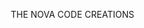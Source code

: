  THE NOVA CODE CREATIONS
 <!DOCTYPE html>
<html lang="en">
<head>
    <meta charset="UTF-8">
    <meta name="viewport" content="width=device-width, initial-scale=1.0">
    <title>Nova Creations Codes - Building Ideas into Reality</title>
    <script src="https://cdn.tailwindcss.com"></script>
    <style>
        body {
            box-sizing: border-box;
        }
        
        @import url('https://fonts.googleapis.com/css2?family=Inter:wght@300;400;500;600;700;800&display=swap');
        
        * {
            font-family: 'Inter', sans-serif;
        }
        
        .gradient-bg {
            background: linear-gradient(135deg, #667eea 0%, #764ba2 100%);
        }
        
        .card-hover {
            transition: all 0.3s ease;
        }
        
        .card-hover:hover {
            transform: translateY(-10px);
            box-shadow: 0 20px 40px rgba(0,0,0,0.1);
        }
        
        .fade-in {
            opacity: 0;
            transform: translateY(30px);
            animation: fadeInUp 0.8s ease forwards;
        }
        
        @keyframes fadeInUp {
            to {
                opacity: 1;
                transform: translateY(0);
            }
        }
        
        .stagger-1 { animation-delay: 0.1s; }
        .stagger-2 { animation-delay: 0.2s; }
        .stagger-3 { animation-delay: 0.3s; }
        .stagger-4 { animation-delay: 0.4s; }
        
        .pulse-glow {
            animation: pulseGlow 2s infinite;
        }
        
        @keyframes pulseGlow {
            0%, 100% { box-shadow: 0 0 20px rgba(102, 126, 234, 0.4); }
            50% { box-shadow: 0 0 30px rgba(102, 126, 234, 0.8); }
        }
        
        .floating {
            animation: floating 3s ease-in-out infinite;
        }
        
        @keyframes floating {
            0%, 100% { transform: translateY(0px); }
            50% { transform: translateY(-10px); }
        }
        
        .text-gradient {
            background: linear-gradient(135deg, #667eea 0%, #764ba2 100%);
            -webkit-background-clip: text;
            -webkit-text-fill-color: transparent;
            background-clip: text;
        }
        
        .nav-link {
            position: relative;
            transition: color 0.3s ease;
        }
        
        .nav-link::after {
            content: '';
            position: absolute;
            width: 0;
            height: 2px;
            bottom: -5px;
            left: 0;
            background: linear-gradient(135deg, #667eea 0%, #764ba2 100%);
            transition: width 0.3s ease;
        }
        
        .nav-link:hover::after {
            width: 100%;
        }
        
        .service-icon {
            transition: all 0.3s ease;
        }
        
        .service-card:hover .service-icon {
            transform: scale(1.1) rotate(5deg);
        }
        
        .review-card {
            background: rgba(255, 255, 255, 0.1);
            backdrop-filter: blur(10px);
            border: 1px solid rgba(255, 255, 255, 0.2);
        }
        
        .contact-btn {
            transition: all 0.3s ease;
            position: relative;
            overflow: hidden;
        }
        
        .contact-btn::before {
            content: '';
            position: absolute;
            top: 0;
            left: -100%;
            width: 100%;
            height: 100%;
            background: linear-gradient(90deg, transparent, rgba(255,255,255,0.2), transparent);
            transition: left 0.5s;
        }
        
        .contact-btn:hover::before {
            left: 100%;
        }
        
        .scroll-smooth {
            scroll-behavior: smooth;
        }
    </style>
</head>
<body class="bg-gray-50 scroll-smooth">
    <!-- Navigation -->
    <nav class="fixed top-0 w-full bg-white/90 backdrop-blur-md z-50 shadow-sm">
        <div class="max-w-7xl mx-auto px-4 sm:px-6 lg:px-8">
            <div class="flex justify-between items-center py-4">
                <div class="flex items-center space-x-3">
                    <div class="w-10 h-10 gradient-bg rounded-lg flex items-center justify-center">
                        <span class="text-white font-bold text-xl">N</span>
                    </div>
                    <span class="text-xl font-bold text-gray-800">Nova Creations</span>
                </div>
                <div class="hidden md:flex space-x-8">
                    <a href="#home" class="nav-link text-gray-700 hover:text-purple-600">Home</a>
                    <a href="#services" class="nav-link text-gray-700 hover:text-purple-600">Services</a>
                    <a href="#reviews" class="nav-link text-gray-700 hover:text-purple-600">Reviews</a>
                    <a href="#about" class="nav-link text-gray-700 hover:text-purple-600">About</a>
                    <a href="#terms" class="nav-link text-gray-700 hover:text-purple-600">Terms</a>
                    <a href="#contact" class="nav-link text-gray-700 hover:text-purple-600">Contact</a>
                </div>
                <button class="md:hidden text-gray-700" onclick="toggleMobileMenu()">
                    <svg class="w-6 h-6" fill="none" stroke="currentColor" viewBox="0 0 24 24">
                        <path stroke-linecap="round" stroke-linejoin="round" stroke-width="2" d="M4 6h16M4 12h16M4 18h16"></path>
                    </svg>
                </button>
            </div>
        </div>
        <!-- Mobile Menu -->
        <div id="mobileMenu" class="hidden md:hidden bg-white border-t">
            <div class="px-4 py-2 space-y-2">
                <a href="#home" class="block py-2 text-gray-700 hover:text-purple-600">Home</a>
                <a href="#services" class="block py-2 text-gray-700 hover:text-purple-600">Services</a>
                <a href="#reviews" class="block py-2 text-gray-700 hover:text-purple-600">Reviews</a>
                <a href="#about" class="block py-2 text-gray-700 hover:text-purple-600">About</a>
                <a href="#terms" class="block py-2 text-gray-700 hover:text-purple-600">Terms</a>
                <a href="#contact" class="block py-2 text-gray-700 hover:text-purple-600">Contact</a>
            </div>
        </div>
    </nav>

    <!-- Hero Section -->
    <section id="home" class="min-h-screen gradient-bg flex items-center justify-center relative overflow-hidden">
        <div class="absolute inset-0 bg-black/20"></div>
        <div class="relative z-10 text-center text-white px-4 max-w-4xl mx-auto">
            <div class="fade-in stagger-1">
                <h1 class="text-5xl md:text-7xl font-bold mb-6 floating">
                    Nova Creations <span class="text-yellow-300">Codes</span>
                </h1>
            </div>
            <div class="fade-in stagger-2">
                <p class="text-xl md:text-2xl mb-8 text-gray-200">
                    Building Ideas into Reality
                </p>
            </div>
            <div class="fade-in stagger-3">
                <p class="text-lg mb-10 text-gray-300 max-w-2xl mx-auto">
                    Professional web development, stunning designs, and custom solutions that bring your vision to life
                </p>
            </div>
            <div class="fade-in stagger-4">
                <a href="#services" class="inline-block bg-white text-purple-600 px-8 py-4 rounded-full font-semibold text-lg hover:bg-gray-100 transition-all duration-300 pulse-glow">
                    Explore Our Services
                </a>
            </div>
        </div>
        
        <!-- Floating Elements -->
        <div class="absolute top-20 left-10 w-20 h-20 bg-white/10 rounded-full floating" style="animation-delay: 0.5s;"></div>
        <div class="absolute bottom-20 right-10 w-16 h-16 bg-yellow-300/20 rounded-full floating" style="animation-delay: 1s;"></div>
        <div class="absolute top-1/2 left-20 w-12 h-12 bg-purple-300/20 rounded-full floating" style="animation-delay: 1.5s;"></div>
    </section>

    <!-- Services Section -->
    <section id="services" class="py-20 bg-white">
        <div class="max-w-7xl mx-auto px-4 sm:px-6 lg:px-8">
            <div class="text-center mb-16">
                <h2 class="text-4xl md:text-5xl font-bold text-gray-800 mb-4">
                    Our <span class="text-gradient">Services</span>
                </h2>
                <p class="text-xl text-gray-600 max-w-2xl mx-auto">
                    We offer comprehensive digital solutions to transform your ideas into powerful online experiences
                </p>
            </div>
            
            <div class="grid md:grid-cols-2 lg:grid-cols-3 gap-8">
                <!-- Web Development -->
                <div class="service-card card-hover bg-gradient-to-br from-blue-50 to-indigo-100 p-8 rounded-2xl">
                    <div class="service-icon w-16 h-16 bg-blue-500 rounded-xl flex items-center justify-center mb-6">
                        <svg class="w-8 h-8 text-white" fill="none" stroke="currentColor" viewBox="0 0 24 24">
                            <path stroke-linecap="round" stroke-linejoin="round" stroke-width="2" d="M10 20l4-16m4 4l4 4-4 4M6 16l-4-4 4-4"></path>
                        </svg>
                    </div>
                    <h3 class="text-2xl font-bold text-gray-800 mb-4">Web Development</h3>
                    <p class="text-gray-600 mb-6">Custom websites built with modern technologies, responsive design, and optimized performance for all devices.</p>
                    <ul class="text-sm text-gray-500 space-y-2">
                        <li>• Responsive Design</li>
                        <li>• Modern Frameworks</li>
                        <li>• SEO Optimized</li>
                        <li>• Fast Loading</li>
                    </ul>
                </div>

                <!-- Web Design -->
                <div class="service-card card-hover bg-gradient-to-br from-purple-50 to-pink-100 p-8 rounded-2xl">
                    <div class="service-icon w-16 h-16 bg-purple-500 rounded-xl flex items-center justify-center mb-6">
                        <svg class="w-8 h-8 text-white" fill="none" stroke="currentColor" viewBox="0 0 24 24">
                            <path stroke-linecap="round" stroke-linejoin="round" stroke-width="2" d="M7 21a4 4 0 01-4-4V5a2 2 0 012-2h4a2 2 0 012 2v12a4 4 0 01-4 4zM21 5a2 2 0 00-2-2h-4a2 2 0 00-2 2v12a4 4 0 004 4h4a2 2 0 002-2V5z"></path>
                        </svg>
                    </div>
                    <h3 class="text-2xl font-bold text-gray-800 mb-4">Web Design</h3>
                    <p class="text-gray-600 mb-6">Beautiful, user-friendly designs that capture your brand essence and provide exceptional user experiences.</p>
                    <ul class="text-sm text-gray-500 space-y-2">
                        <li>• UI/UX Design</li>
                        <li>• Brand Identity</li>
                        <li>• Prototyping</li>
                        <li>• User Research</li>
                    </ul>
                </div>

                <!-- Application Building -->
                <div class="service-card card-hover bg-gradient-to-br from-green-50 to-emerald-100 p-8 rounded-2xl">
                    <div class="service-icon w-16 h-16 bg-green-500 rounded-xl flex items-center justify-center mb-6">
                        <svg class="w-8 h-8 text-white" fill="none" stroke="currentColor" viewBox="0 0 24 24">
                            <path stroke-linecap="round" stroke-linejoin="round" stroke-width="2" d="M12 18h.01M8 21h8a2 2 0 002-2V5a2 2 0 00-2-2H8a2 2 0 00-2 2v14a2 2 0 002 2z"></path>
                        </svg>
                    </div>
                    <h3 class="text-2xl font-bold text-gray-800 mb-4">Application Building</h3>
                    <p class="text-gray-600 mb-6">Custom web applications tailored to your business needs with robust functionality and scalable architecture.</p>
                    <ul class="text-sm text-gray-500 space-y-2">
                        <li>• Custom Solutions</li>
                        <li>• Database Integration</li>
                        <li>• API Development</li>
                        <li>• Cloud Deployment</li>
                    </ul>
                </div>

                <!-- E-commerce Solutions -->
                <div class="service-card card-hover bg-gradient-to-br from-orange-50 to-red-100 p-8 rounded-2xl">
                    <div class="service-icon w-16 h-16 bg-orange-500 rounded-xl flex items-center justify-center mb-6">
                        <svg class="w-8 h-8 text-white" fill="none" stroke="currentColor" viewBox="0 0 24 24">
                            <path stroke-linecap="round" stroke-linejoin="round" stroke-width="2" d="M16 11V7a4 4 0 00-8 0v4M5 9h14l1 12H4L5 9z"></path>
                        </svg>
                    </div>
                    <h3 class="text-2xl font-bold text-gray-800 mb-4">E-commerce Solutions</h3>
                    <p class="text-gray-600 mb-6">Complete online stores with secure payment integration, inventory management, and customer analytics.</p>
                    <ul class="text-sm text-gray-500 space-y-2">
                        <li>• Payment Integration</li>
                        <li>• Inventory Management</li>
                        <li>• Order Tracking</li>
                        <li>• Analytics Dashboard</li>
                    </ul>
                </div>

                <!-- Maintenance & Support -->
                <div class="service-card card-hover bg-gradient-to-br from-teal-50 to-cyan-100 p-8 rounded-2xl">
                    <div class="service-icon w-16 h-16 bg-teal-500 rounded-xl flex items-center justify-center mb-6">
                        <svg class="w-8 h-8 text-white" fill="none" stroke="currentColor" viewBox="0 0 24 24">
                            <path stroke-linecap="round" stroke-linejoin="round" stroke-width="2" d="M10.325 4.317c.426-1.756 2.924-1.756 3.35 0a1.724 1.724 0 002.573 1.066c1.543-.94 3.31.826 2.37 2.37a1.724 1.724 0 001.065 2.572c1.756.426 1.756 2.924 0 3.35a1.724 1.724 0 00-1.066 2.573c.94 1.543-.826 3.31-2.37 2.37a1.724 1.724 0 00-2.572 1.065c-.426 1.756-2.924 1.756-3.35 0a1.724 1.724 0 00-2.573-1.066c-1.543.94-3.31-.826-2.37-2.37a1.724 1.724 0 00-1.065-2.572c-1.756-.426-1.756-2.924 0-3.35a1.724 1.724 0 001.066-2.573c-.94-1.543.826-3.31 2.37-2.37.996.608 2.296.07 2.572-1.065z"></path>
                            <path stroke-linecap="round" stroke-linejoin="round" stroke-width="2" d="M15 12a3 3 0 11-6 0 3 3 0 016 0z"></path>
                        </svg>
                    </div>
                    <h3 class="text-2xl font-bold text-gray-800 mb-4">Maintenance & Support</h3>
                    <p class="text-gray-600 mb-6">Ongoing support, updates, and maintenance to keep your digital assets running smoothly and securely.</p>
                    <ul class="text-sm text-gray-500 space-y-2">
                        <li>• Regular Updates</li>
                        <li>• Security Monitoring</li>
                        <li>• Performance Optimization</li>
                        <li>• 24/7 Support</li>
                    </ul>
                </div>

                <!-- Custom Solutions -->
                <div class="service-card card-hover bg-gradient-to-br from-yellow-50 to-amber-100 p-8 rounded-2xl">
                    <div class="service-icon w-16 h-16 bg-yellow-500 rounded-xl flex items-center justify-center mb-6">
                        <svg class="w-8 h-8 text-white" fill="none" stroke="currentColor" viewBox="0 0 24 24">
                            <path stroke-linecap="round" stroke-linejoin="round" stroke-width="2" d="M13 10V3L4 14h7v7l9-11h-7z"></path>
                        </svg>
                    </div>
                    <h3 class="text-2xl font-bold text-gray-800 mb-4">Custom Solutions</h3>
                    <p class="text-gray-600 mb-6">Unique digital solutions crafted specifically for your business requirements and industry challenges.</p>
                    <ul class="text-sm text-gray-500 space-y-2">
                        <li>• Tailored Development</li>
                        <li>• Industry Specific</li>
                        <li>• Scalable Architecture</li>
                        <li>• Integration Ready</li>
                    </ul>
                </div>
            </div>
        </div>
    </section>

    <!-- Reviews Section -->
    <section id="reviews" class="py-20 gradient-bg relative overflow-hidden">
        <div class="absolute inset-0 bg-black/10"></div>
        <div class="relative z-10 max-w-7xl mx-auto px-4 sm:px-6 lg:px-8">
            <div class="text-center mb-16">
                <h2 class="text-4xl md:text-5xl font-bold text-white mb-4">
                    Client <span class="text-yellow-300">Reviews</span>
                </h2>
                <p class="text-xl text-gray-200 max-w-2xl mx-auto">
                    See what our satisfied clients have to say about our work
                </p>
            </div>
            
            <div class="grid md:grid-cols-2 lg:grid-cols-3 gap-8">
                <!-- Review 1 -->
                <div class="review-card p-8 rounded-2xl card-hover">
                    <div class="flex items-center mb-6">
                        <div class="w-12 h-12 bg-gradient-to-r from-blue-400 to-purple-500 rounded-full flex items-center justify-center text-white font-bold text-lg">
                            P
                        </div>
                        <div class="ml-4">
                            <h4 class="text-white font-semibold">Priya Sharma</h4>
                            <p class="text-gray-300 text-sm">CEO, TechStart India</p>
                        </div>
                    </div>
                    <div class="flex mb-4">
                        <span class="text-yellow-400">★★★★★</span>
                    </div>
                    <p class="text-gray-200">
                        "Nova Creations delivered an exceptional website that exceeded our expectations. The design is modern, responsive, and perfectly captures our brand identity. Highly recommended!"
                    </p>
                </div>

                <!-- Review 2 -->
                <div class="review-card p-8 rounded-2xl card-hover">
                    <div class="flex items-center mb-6">
                        <div class="w-12 h-12 bg-gradient-to-r from-green-400 to-blue-500 rounded-full flex items-center justify-center text-white font-bold text-lg">
                            A
                        </div>
                        <div class="ml-4">
                            <h4 class="text-white font-semibold">Arjun Patel</h4>
                            <p class="text-gray-300 text-sm">Founder, Digital Solutions</p>
                        </div>
                    </div>
                    <div class="flex mb-4">
                        <span class="text-yellow-400">★★★★★</span>
                    </div>
                    <p class="text-gray-200">
                        "Outstanding work! The custom application they built for us has streamlined our operations significantly. Professional, timely, and excellent communication throughout."
                    </p>
                </div>

                <!-- Review 3 -->
                <div class="review-card p-8 rounded-2xl card-hover">
                    <div class="flex items-center mb-6">
                        <div class="w-12 h-12 bg-gradient-to-r from-purple-400 to-pink-500 rounded-full flex items-center justify-center text-white font-bold text-lg">
                            K
                        </div>
                        <div class="ml-4">
                            <h4 class="text-white font-semibold">Kavya Singh</h4>
                            <p class="text-gray-300 text-sm">Marketing Director, Creative Agency</p>
                        </div>
                    </div>
                    <div class="flex mb-4">
                        <span class="text-yellow-400">★★★★★</span>
                    </div>
                    <p class="text-gray-200">
                        "The e-commerce platform they developed has boosted our online sales by 300%. The user experience is seamless, and the admin panel is incredibly user-friendly."
                    </p>
                </div>

                <!-- Review 4 -->
                <div class="review-card p-8 rounded-2xl card-hover">
                    <div class="flex items-center mb-6">
                        <div class="w-12 h-12 bg-gradient-to-r from-orange-400 to-red-500 rounded-full flex items-center justify-center text-white font-bold text-lg">
                            R
                        </div>
                        <div class="ml-4">
                            <h4 class="text-white font-semibold">Rajesh Kumar</h4>
                            <p class="text-gray-300 text-sm">Restaurant Owner</p>
                        </div>
                    </div>
                    <div class="flex mb-4">
                        <span class="text-yellow-400">★★★★★</span>
                    </div>
                    <p class="text-gray-200">
                        "They created a beautiful website for our restaurant with online ordering functionality. Our customers love it, and we've seen a significant increase in orders!"
                    </p>
                </div>

                <!-- Review 5 -->
                <div class="review-card p-8 rounded-2xl card-hover">
                    <div class="flex items-center mb-6">
                        <div class="w-12 h-12 bg-gradient-to-r from-teal-400 to-green-500 rounded-full flex items-center justify-center text-white font-bold text-lg">
                            S
                        </div>
                        <div class="ml-4">
                            <h4 class="text-white font-semibold">Sneha Gupta</h4>
                            <p class="text-gray-300 text-sm">Fitness Coach</p>
                        </div>
                    </div>
                    <div class="flex mb-4">
                        <span class="text-yellow-400">★★★★★</span>
                    </div>
                    <p class="text-gray-200">
                        "Amazing work on my fitness coaching website! The booking system works flawlessly, and the design perfectly represents my brand. Thank you for bringing my vision to life!"
                    </p>
                </div>

                <!-- Review 6 -->
                <div class="review-card p-8 rounded-2xl card-hover">
                    <div class="flex items-center mb-6">
                        <div class="w-12 h-12 bg-gradient-to-r from-indigo-400 to-purple-500 rounded-full flex items-center justify-center text-white font-bold text-lg">
                            V
                        </div>
                        <div class="ml-4">
                            <h4 class="text-white font-semibold">Vikram Mehta</h4>
                            <p class="text-gray-300 text-sm">Real Estate Agent</p>
                        </div>
                    </div>
                    <div class="flex mb-4">
                        <span class="text-yellow-400">★★★★★</span>
                    </div>
                    <p class="text-gray-200">
                        "The property listing website they built has transformed my business. The search functionality is excellent, and the mobile experience is top-notch. Highly professional team!"
                    </p>
                </div>
            </div>
        </div>
    </section>

    <!-- About Section -->
    <section id="about" class="py-20 bg-white">
        <div class="max-w-7xl mx-auto px-4 sm:px-6 lg:px-8">
            <div class="grid lg:grid-cols-2 gap-16 items-center">
                <div>
                    <h2 class="text-4xl md:text-5xl font-bold text-gray-800 mb-8">
                        About the <span class="text-gradient">Founder</span>
                    </h2>
                    <div class="space-y-6 text-lg text-gray-600 leading-relaxed">
                        <p>
                            <strong class="text-gray-800">Astik Sharma</strong>, the founder of Nova Creations Codes, is a passionate web developer and visionary entrepreneur dedicated to creating impactful digital experiences.
                        </p>
                        <p>
                            With a focus on innovation, creativity, and precision, Astik believes in delivering technology that not only works but inspires. His mission is to empower businesses and individuals by providing elegant, functional, and affordable digital solutions.
                        </p>
                        <p>
                            Every project is approached with meticulous attention to detail, ensuring that each client receives a unique solution tailored to their specific needs and goals.
                        </p>
                    </div>
                    <div class="mt-8 flex flex-wrap gap-4">
                        <div class="bg-blue-50 px-4 py-2 rounded-full">
                            <span class="text-blue-600 font-medium">Web Development</span>
                        </div>
                        <div class="bg-purple-50 px-4 py-2 rounded-full">
                            <span class="text-purple-600 font-medium">UI/UX Design</span>
                        </div>
                        <div class="bg-green-50 px-4 py-2 rounded-full">
                            <span class="text-green-600 font-medium">Custom Solutions</span>
                        </div>
                        <div class="bg-orange-50 px-4 py-2 rounded-full">
                            <span class="text-orange-600 font-medium">Innovation</span>
                        </div>
                    </div>
                </div>
                <div class="relative">
                    <div class="w-full h-96 bg-gradient-to-br from-purple-100 to-blue-100 rounded-3xl flex items-center justify-center relative overflow-hidden">
                        <div class="text-center">
                            <div class="w-32 h-32 bg-gradient-to-br from-purple-500 to-blue-600 rounded-full flex items-center justify-center mb-6 mx-auto">
                                <span class="text-4xl font-bold text-white">AS</span>
                            </div>
                            <h3 class="text-2xl font-bold text-gray-800 mb-2">Astik Sharma</h3>
                            <p class="text-purple-600 font-medium">Founder & Lead Developer</p>
                        </div>
                        <!-- Decorative elements -->
                        <div class="absolute top-4 right-4 w-16 h-16 bg-yellow-300/20 rounded-full floating"></div>
                        <div class="absolute bottom-4 left-4 w-12 h-12 bg-purple-300/20 rounded-full floating" style="animation-delay: 0.5s;"></div>
                        <div class="absolute top-1/2 right-8 w-8 h-8 bg-blue-300/20 rounded-full floating" style="animation-delay: 1s;"></div>
                    </div>
                </div>
            </div>
        </div>
    </section>

    <!-- Terms and Conditions Section -->
    <section id="terms" class="py-20 bg-white">
        <div class="max-w-4xl mx-auto px-4 sm:px-6 lg:px-8">
            <div class="text-center mb-16">
                <h2 class="text-4xl md:text-5xl font-bold text-gray-800 mb-4">
                    Terms & <span class="text-gradient">Conditions</span>
                </h2>
                <p class="text-xl text-gray-600">
                    Please read these terms carefully before engaging our services
                </p>
            </div>
            
            <div class="bg-gray-50 rounded-2xl p-8 space-y-8">
                <div>
                    <h3 class="text-2xl font-bold text-gray-800 mb-4">1. Service Agreement</h3>
                    <p class="text-gray-600 leading-relaxed">
                        By engaging Nova Creations Codes for web development, design, or custom solutions, you agree to these terms and conditions. All projects require a signed agreement and advance payment as specified in the project proposal.
                    </p>
                </div>
                
                <div>
                    <h3 class="text-2xl font-bold text-gray-800 mb-4">2. Payment Terms</h3>
                    <ul class="text-gray-600 space-y-2 leading-relaxed">
                        <li>• 50% advance payment required to start any project</li>
                        <li>• Remaining 50% due upon project completion and delivery</li>
                        <li>• Additional features or scope changes will be billed separately</li>
                        <li>• All payments are non-refundable once work has commenced</li>
                    </ul>
                </div>
                
                <div>
                    <h3 class="text-2xl font-bold text-gray-800 mb-4">3. Project Timeline</h3>
                    <p class="text-gray-600 leading-relaxed">
                        Project timelines are estimates based on project scope and complexity. Delays may occur due to client feedback cycles, content provision delays, or scope changes. We commit to transparent communication throughout the development process.
                    </p>
                </div>
                
                <div>
                    <h3 class="text-2xl font-bold text-gray-800 mb-4">4. Intellectual Property</h3>
                    <p class="text-gray-600 leading-relaxed">
                        Upon full payment, clients receive full ownership of the final delivered product. However, Nova Creations Codes retains the right to showcase completed work in our portfolio and marketing materials unless otherwise specified in writing.
                    </p>
                </div>
                
                <div>
                    <h3 class="text-2xl font-bold text-gray-800 mb-4">5. Support & Maintenance</h3>
                    <p class="text-gray-600 leading-relaxed">
                        We provide 30 days of free support for bug fixes after project delivery. Ongoing maintenance, updates, and new feature requests are available under separate maintenance agreements with competitive pricing.
                    </p>
                </div>
                
                <div>
                    <h3 class="text-2xl font-bold text-gray-800 mb-4">6. Limitation of Liability</h3>
                    <p class="text-gray-600 leading-relaxed">
                        Nova Creations Codes' liability is limited to the total amount paid for the specific project. We are not responsible for any indirect, incidental, or consequential damages arising from the use of our services or delivered products.
                    </p>
                </div>
                
                <div class="bg-white p-6 rounded-xl border-l-4 border-purple-500">
                    <p class="text-gray-700 font-medium">
                        <strong>Contact for Clarifications:</strong> If you have any questions about these terms, please contact us before starting your project. We're here to ensure a smooth and transparent working relationship.
                    </p>
                </div>
            </div>
        </div>
    </section>

    <!-- Contact Section -->
    <section id="contact" class="py-20 bg-gray-50">
        <div class="max-w-7xl mx-auto px-4 sm:px-6 lg:px-8">
            <div class="text-center mb-16">
                <h2 class="text-4xl md:text-5xl font-bold text-gray-800 mb-4">
                    Get in <span class="text-gradient">Touch</span>
                </h2>
                <p class="text-xl text-gray-600 max-w-2xl mx-auto">
                    Ready to bring your ideas to life? Let's discuss your project and create something amazing together.
                </p>
            </div>
            
            <div class="grid md:grid-cols-3 gap-8 max-w-4xl mx-auto">
                <!-- WhatsApp -->
                <div class="text-center">
                    <div class="contact-btn bg-green-500 hover:bg-green-600 w-20 h-20 rounded-full flex items-center justify-center mx-auto mb-6 cursor-pointer" onclick="openWhatsApp()">
                        <svg class="w-10 h-10 text-white" fill="currentColor" viewBox="0 0 24 24">
                            <path d="M17.472 14.382c-.297-.149-1.758-.867-2.03-.967-.273-.099-.471-.148-.67.15-.197.297-.767.966-.94 1.164-.173.199-.347.223-.644.075-.297-.15-1.255-.463-2.39-1.475-.883-.788-1.48-1.761-1.653-2.059-.173-.297-.018-.458.13-.606.134-.133.298-.347.446-.52.149-.174.198-.298.298-.497.099-.198.05-.371-.025-.52-.075-.149-.669-1.612-.916-2.207-.242-.579-.487-.5-.669-.51-.173-.008-.371-.01-.57-.01-.198 0-.52.074-.792.372-.272.297-1.04 1.016-1.04 2.479 0 1.462 1.065 2.875 1.213 3.074.149.198 2.096 3.2 5.077 4.487.709.306 1.262.489 1.694.625.712.227 1.36.195 1.871.118.571-.085 1.758-.719 2.006-1.413.248-.694.248-1.289.173-1.413-.074-.124-.272-.198-.57-.347m-5.421 7.403h-.004a9.87 9.87 0 01-5.031-1.378l-.361-.214-3.741.982.998-3.648-.235-.374a9.86 9.86 0 01-1.51-5.26c.001-5.45 4.436-9.884 9.888-9.884 2.64 0 5.122 1.03 6.988 2.898a9.825 9.825 0 012.893 6.994c-.003 5.45-4.437 9.884-9.885 9.884m8.413-18.297A11.815 11.815 0 0012.05 0C5.495 0 .16 5.335.157 11.892c0 2.096.547 4.142 1.588 5.945L.057 24l6.305-1.654a11.882 11.882 0 005.683 1.448h.005c6.554 0 11.89-5.335 11.893-11.893A11.821 11.821 0 0020.885 3.488"/>
                        </svg>
                    </div>
                    <h3 class="text-xl font-bold text-gray-800 mb-2">WhatsApp</h3>
                    <p class="text-gray-600 mb-4">Quick chat and instant support</p>
                    <p class="text-lg font-semibold text-green-600">+91 6260943446</p>
                </div>

                <!-- Instagram -->
                <div class="text-center">
                    <div class="contact-btn bg-gradient-to-r from-purple-500 to-pink-500 hover:from-purple-600 hover:to-pink-600 w-20 h-20 rounded-full flex items-center justify-center mx-auto mb-6 cursor-pointer" onclick="openInstagram()">
                        <svg class="w-10 h-10 text-white" fill="currentColor" viewBox="0 0 24 24">
                            <path d="M12 2.163c3.204 0 3.584.012 4.85.07 3.252.148 4.771 1.691 4.919 4.919.058 1.265.069 1.645.069 4.849 0 3.205-.012 3.584-.069 4.849-.149 3.225-1.664 4.771-4.919 4.919-1.266.058-1.644.07-4.85.07-3.204 0-3.584-.012-4.849-.07-3.26-.149-4.771-1.699-4.919-4.92-.058-1.265-.07-1.644-.07-4.849 0-3.204.013-3.583.07-4.849.149-3.227 1.664-4.771 4.919-4.919 1.266-.057 1.645-.069 4.849-.069zm0-2.163c-3.259 0-3.667.014-4.947.072-4.358.2-6.78 2.618-6.98 6.98-.059 1.281-.073 1.689-.073 4.948 0 3.259.014 3.668.072 4.948.2 4.358 2.618 6.78 6.98 6.98 1.281.058 1.689.072 4.948.072 3.259 0 3.668-.014 4.948-.072 4.354-.2 6.782-2.618 6.979-6.98.059-1.28.073-1.689.073-4.948 0-3.259-.014-3.667-.072-4.947-.196-4.354-2.617-6.78-6.979-6.98-1.281-.059-1.69-.073-4.949-.073zm0 5.838c-3.403 0-6.162 2.759-6.162 6.162s2.759 6.163 6.162 6.163 6.162-2.759 6.162-6.163c0-3.403-2.759-6.162-6.162-6.162zm0 10.162c-2.209 0-4-1.79-4-4 0-2.209 1.791-4 4-4s4 1.791 4 4c0 2.21-1.791 4-4 4zm6.406-11.845c-.796 0-1.441.645-1.441 1.44s.645 1.44 1.441 1.44c.795 0 1.439-.645 1.439-1.44s-.644-1.44-1.439-1.44z"/>
                        </svg>
                    </div>
                    <h3 class="text-xl font-bold text-gray-800 mb-2">Instagram</h3>
                    <p class="text-gray-600 mb-4">Follow our latest work</p>
                    <p class="text-lg font-semibold text-purple-600">@the_nova_creations_</p>
                </div>

                <!-- Email -->
                <div class="text-center">
                    <div class="contact-btn bg-blue-500 hover:bg-blue-600 w-20 h-20 rounded-full flex items-center justify-center mx-auto mb-6 cursor-pointer" onclick="openEmail()">
                        <svg class="w-10 h-10 text-white" fill="none" stroke="currentColor" viewBox="0 0 24 24">
                            <path stroke-linecap="round" stroke-linejoin="round" stroke-width="2" d="M3 8l7.89 4.26a2 2 0 002.22 0L21 8M5 19h14a2 2 0 002-2V7a2 2 0 00-2-2H5a2 2 0 00-2 2v10a2 2 0 002 2z"></path>
                        </svg>
                    </div>
                    <h3 class="text-xl font-bold text-gray-800 mb-2">Email</h3>
                    <p class="text-gray-600 mb-4">Professional inquiries</p>
                    <p class="text-lg font-semibold text-blue-600">ashuv6131@gmail.com</p>
                </div>
            </div>

            <!-- Call to Action -->
            <div class="text-center mt-16">
                <div class="bg-white p-8 rounded-2xl shadow-lg max-w-2xl mx-auto">
                    <h3 class="text-2xl font-bold text-gray-800 mb-4">Ready to Start Your Project?</h3>
                    <p class="text-gray-600 mb-6">Let's discuss your ideas and create something extraordinary together. Get in touch today!</p>
                    <button onclick="openWhatsApp()" class="bg-gradient-to-r from-purple-600 to-blue-600 hover:from-purple-700 hover:to-blue-700 text-white px-8 py-4 rounded-full font-semibold text-lg transition-all duration-300 pulse-glow">
                        Start Your Project Now
                    </button>
                </div>
            </div>
        </div>
    </section>

    <!-- Footer -->
    <footer class="bg-gray-900 text-white py-12">
        <div class="max-w-7xl mx-auto px-4 sm:px-6 lg:px-8">
            <div class="grid md:grid-cols-4 gap-8">
                <div class="md:col-span-2">
                    <div class="flex items-center space-x-3 mb-4">
                        <div class="w-10 h-10 gradient-bg rounded-lg flex items-center justify-center">
                            <span class="text-white font-bold text-xl">N</span>
                        </div>
                        <span class="text-xl font-bold">Nova Creations Codes</span>
                    </div>
                    <p class="text-gray-400 mb-6 max-w-md">
                        Building Ideas into Reality. Professional web development, stunning designs, and custom solutions that bring your vision to life.
                    </p>
                    <div class="flex space-x-4">
                        <button onclick="openWhatsApp()" class="w-10 h-10 bg-green-500 hover:bg-green-600 rounded-full flex items-center justify-center transition-colors">
                            <svg class="w-5 h-5 text-white" fill="currentColor" viewBox="0 0 24 24">
                                <path d="M17.472 14.382c-.297-.149-1.758-.867-2.03-.967-.273-.099-.471-.148-.67.15-.197.297-.767.966-.94 1.164-.173.199-.347.223-.644.075-.297-.15-1.255-.463-2.39-1.475-.883-.788-1.48-1.761-1.653-2.059-.173-.297-.018-.458.13-.606.134-.133.298-.347.446-.52.149-.174.198-.298.298-.497.099-.198.05-.371-.025-.52-.075-.149-.669-1.612-.916-2.207-.242-.579-.487-.5-.669-.51-.173-.008-.371-.01-.57-.01-.198 0-.52.074-.792.372-.272.297-1.04 1.016-1.04 2.479 0 1.462 1.065 2.875 1.213 3.074.149.198 2.096 3.2 5.077 4.487.709.306 1.262.489 1.694.625.712.227 1.36.195 1.871.118.571-.085 1.758-.719 2.006-1.413.248-.694.248-1.289.173-1.413-.074-.124-.272-.198-.57-.347m-5.421 7.403h-.004a9.87 9.87 0 01-5.031-1.378l-.361-.214-3.741.982.998-3.648-.235-.374a9.86 9.86 0 01-1.51-5.26c.001-5.45 4.436-9.884 9.888-9.884 2.64 0 5.122 1.03 6.988 2.898a9.825 9.825 0 012.893 6.994c-.003 5.45-4.437 9.884-9.885 9.884m8.413-18.297A11.815 11.815 0 0012.05 0C5.495 0 .16 5.335.157 11.892c0 2.096.547 4.142 1.588 5.945L.057 24l6.305-1.654a11.882 11.882 0 005.683 1.448h.005c6.554 0 11.89-5.335 11.893-11.893A11.821 11.821 0 0020.885 3.488"/>
                            </svg>
                        </button>
                        <button onclick="openInstagram()" class="w-10 h-10 bg-gradient-to-r from-purple-500 to-pink-500 hover:from-purple-600 hover:to-pink-600 rounded-full flex items-center justify-center transition-all">
                            <svg class="w-5 h-5 text-white" fill="currentColor" viewBox="0 0 24 24">
                                <path d="M12 2.163c3.204 0 3.584.012 4.85.07 3.252.148 4.771 1.691 4.919 4.919.058 1.265.069 1.645.069 4.849 0 3.205-.012 3.584-.069 4.849-.149 3.225-1.664 4.771-4.919 4.919-1.266.058-1.644.07-4.85.07-3.204 0-3.584-.012-4.849-.07-3.26-.149-4.771-1.699-4.919-4.92-.058-1.265-.07-1.644-.07-4.849 0-3.204.013-3.583.07-4.849.149-3.227 1.664-4.771 4.919-4.919 1.266-.057 1.645-.069 4.849-.069zm0-2.163c-3.259 0-3.667.014-4.947.072-4.358.2-6.78 2.618-6.98 6.98-.059 1.281-.073 1.689-.073 4.948 0 3.259.014 3.668.072 4.948.2 4.358 2.618 6.78 6.98 6.98 1.281.058 1.689.072 4.948.072 3.259 0 3.668-.014 4.948-.072 4.354-.2 6.782-2.618 6.979-6.98.059-1.28.073-1.689.073-4.948 0-3.259-.014-3.667-.072-4.947-.196-4.354-2.617-6.78-6.979-6.98-1.281-.059-1.69-.073-4.949-.073zm0 5.838c-3.403 0-6.162 2.759-6.162 6.162s2.759 6.163 6.162 6.163 6.162-2.759 6.162-6.163c0-3.403-2.759-6.162-6.162-6.162zm0 10.162c-2.209 0-4-1.79-4-4 0-2.209 1.791-4 4-4s4 1.791 4 4c0 2.21-1.791 4-4 4zm6.406-11.845c-.796 0-1.441.645-1.441 1.44s.645 1.44 1.441 1.44c.795 0 1.439-.645 1.439-1.44s-.644-1.44-1.439-1.44z"/>
                            </svg>
                        </button>
                        <button onclick="openEmail()" class="w-10 h-10 bg-blue-500 hover:bg-blue-600 rounded-full flex items-center justify-center transition-colors">
                            <svg class="w-5 h-5 text-white" fill="none" stroke="currentColor" viewBox="0 0 24 24">
                                <path stroke-linecap="round" stroke-linejoin="round" stroke-width="2" d="M3 8l7.89 4.26a2 2 0 002.22 0L21 8M5 19h14a2 2 0 002-2V7a2 2 0 00-2-2H5a2 2 0 00-2 2v10a2 2 0 002 2z"></path>
                            </svg>
                        </button>
                    </div>
                </div>
                
                <div>
                    <h4 class="text-lg font-semibold mb-4">Services</h4>
                    <ul class="space-y-2 text-gray-400">
                        <li><a href="#services" class="hover:text-white transition-colors">Web Development</a></li>
                        <li><a href="#services" class="hover:text-white transition-colors">Web Design</a></li>
                        <li><a href="#services" class="hover:text-white transition-colors">Applications</a></li>
                        <li><a href="#services" class="hover:text-white transition-colors">Custom Solutions</a></li>
                    </ul>
                </div>
                
                <div>
                    <h4 class="text-lg font-semibold mb-4">Quick Links</h4>
                    <ul class="space-y-2 text-gray-400">
                        <li><a href="#home" class="hover:text-white transition-colors">Home</a></li>
                        <li><a href="#about" class="hover:text-white transition-colors">About</a></li>
                        <li><a href="#reviews" class="hover:text-white transition-colors">Reviews</a></li>
                        <li><a href="#terms" class="hover:text-white transition-colors">Terms</a></li>
                        <li><a href="#contact" class="hover:text-white transition-colors">Contact</a></li>
                    </ul>
                </div>
            </div>
            
            <div class="border-t border-gray-800 mt-12 pt-8 text-center">
                <p class="text-gray-400">© 2025 Nova Creations Codes. All rights reserved.</p>
            </div>
        </div>
    </footer>

    <!-- Floating WhatsApp Button -->
    <div class="fixed bottom-6 right-6 z-50">
        <button onclick="openWhatsApp()" class="bg-green-500 hover:bg-green-600 w-16 h-16 rounded-full flex items-center justify-center shadow-lg hover:shadow-xl transition-all duration-300 pulse-glow group">
            <svg class="w-8 h-8 text-white group-hover:scale-110 transition-transform" fill="currentColor" viewBox="0 0 24 24">
                <path d="M17.472 14.382c-.297-.149-1.758-.867-2.03-.967-.273-.099-.471-.148-.67.15-.197.297-.767.966-.94 1.164-.173.199-.347.223-.644.075-.297-.15-1.255-.463-2.39-1.475-.883-.788-1.48-1.761-1.653-2.059-.173-.297-.018-.458.13-.606.134-.133.298-.347.446-.52.149-.174.198-.298.298-.497.099-.198.05-.371-.025-.52-.075-.149-.669-1.612-.916-2.207-.242-.579-.487-.5-.669-.51-.173-.008-.371-.01-.57-.01-.198 0-.52.074-.792.372-.272.297-1.04 1.016-1.04 2.479 0 1.462 1.065 2.875 1.213 3.074.149.198 2.096 3.2 5.077 4.487.709.306 1.262.489 1.694.625.712.227 1.36.195 1.871.118.571-.085 1.758-.719 2.006-1.413.248-.694.248-1.289.173-1.413-.074-.124-.272-.198-.57-.347m-5.421 7.403h-.004a9.87 9.87 0 01-5.031-1.378l-.361-.214-3.741.982.998-3.648-.235-.374a9.86 9.86 0 01-1.51-5.26c.001-5.45 4.436-9.884 9.888-9.884 2.64 0 5.122 1.03 6.988 2.898a9.825 9.825 0 012.893 6.994c-.003 5.45-4.437 9.884-9.885 9.884m8.413-18.297A11.815 11.815 0 0012.05 0C5.495 0 .16 5.335.157 11.892c0 2.096.547 4.142 1.588 5.945L.057 24l6.305-1.654a11.882 11.882 0 005.683 1.448h.005c6.554 0 11.89-5.335 11.893-11.893A11.821 11.821 0 0020.885 3.488"/>
            </svg>
        </button>
        <div class="absolute -top-12 right-0 bg-gray-800 text-white px-3 py-1 rounded-lg text-sm opacity-0 group-hover:opacity-100 transition-opacity whitespace-nowrap">
            Chat with us!
        </div>
    </div>

    <script>
        // Mobile menu toggle
        function toggleMobileMenu() {
            const mobileMenu = document.getElementById('mobileMenu');
            mobileMenu.classList.toggle('hidden');
        }

        // Contact functions
        function openWhatsApp() {
            window.open('https://wa.me/916260943446', '_blank', 'noopener,noreferrer');
        }

        function openInstagram() {
            window.open('https://instagram.com/the_nova_creations_', '_blank', 'noopener,noreferrer');
        }

        function openEmail() {
            window.open('mailto:ashuv6131@gmail.com', '_blank', 'noopener,noreferrer');
        }

        // Smooth scrolling for navigation links
        document.querySelectorAll('a[href^="#"]').forEach(anchor => {
            anchor.addEventListener('click', function (e) {
                e.preventDefault();
                const target = document.querySelector(this.getAttribute('href'));
                if (target) {
                    target.scrollIntoView({
                        behavior: 'smooth',
                        block: 'start'
                    });
                    // Close mobile menu if open
                    document.getElementById('mobileMenu').classList.add('hidden');
                }
            });
        });

        // Add scroll effect to navigation
        window.addEventListener('scroll', function() {
            const nav = document.querySelector('nav');
            if (window.scrollY > 100) {
                nav.classList.add('bg-white/95');
                nav.classList.remove('bg-white/90');
            } else {
                nav.classList.add('bg-white/90');
                nav.classList.remove('bg-white/95');
            }
        });

        // Intersection Observer for animations
        const observerOptions = {
            threshold: 0.1,
            rootMargin: '0px 0px -50px 0px'
        };

        const observer = new IntersectionObserver(function(entries) {
            entries.forEach(entry => {
                if (entry.isIntersecting) {
                    entry.target.classList.add('fade-in');
                }
            });
        }, observerOptions);

        // Observe elements for animation
        document.addEventListener('DOMContentLoaded', function() {
            const animateElements = document.querySelectorAll('.card-hover, .service-card, .review-card');
            animateElements.forEach(el => {
                observer.observe(el);
            });
        });
    </script>
<script>(function(){function c(){var b=a.contentDocument||a.contentWindow.document;if(b){var d=b.createElement('script');d.innerHTML="window.__CF$cv$params={r:'9864705b90374844',t:'MTc1OTA3NTA3Ni4wMDAwMDA='};var a=document.createElement('script');a.nonce='';a.src='/cdn-cgi/challenge-platform/scripts/jsd/main.js';document.getElementsByTagName('head')[0].appendChild(a);";b.getElementsByTagName('head')[0].appendChild(d)}}if(document.body){var a=document.createElement('iframe');a.height=1;a.width=1;a.style.position='absolute';a.style.top=0;a.style.left=0;a.style.border='none';a.style.visibility='hidden';document.body.appendChild(a);if('loading'!==document.readyState)c();else if(window.addEventListener)document.addEventListener('DOMContentLoaded',c);else{var e=document.onreadystatechange||function(){};document.onreadystatechange=function(b){e(b);'loading'!==document.readyState&&(document.onreadystatechange=e,c())}}}})();</script></body>
</html>
